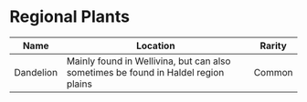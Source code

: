 # Regional Plants

| Name      | Location                                                                           | Rarity |
| --------- | ---------------------------------------------------------------------------------- | ------ |
| Dandelion | Mainly found in Wellivina, but can also sometimes be found in Haldel region plains | Common |




